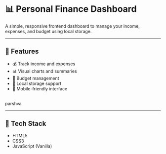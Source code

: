 # 📊 Personal Finance Dashboard

A simple, responsive frontend dashboard to manage your income, expenses, and budget using local storage.

---

## 🚀 Features

- 💰 Track income and expenses
- 📊 Visual charts and summaries
- 📁 Budget management
- 💾 Local storage support
- 📱 Mobile-friendly interface
<br>
parshva

---

## 🔧 Tech Stack

- HTML5
- CSS3
- JavaScript (Vanilla)

